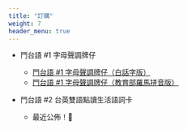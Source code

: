 ```yaml
---
title: "訂購"
weight: 7
header_menu: true
---
```


- 鬥台語 #1 字母聲調牌仔
    - [鬥台語 #1 字母聲調牌仔（白話字版）](https://www.pinkoi.com/product/mKKe2RTE)
    - [鬥台語 #1 字母聲調牌仔（教育部羅馬拼音版）](https://www.pinkoi.com/product/p4HV6qwH)

- 鬥台語 #2 台英雙語點讀生活語詞卡
    - 最近公佈！🚀